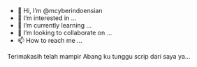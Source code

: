 - 👋 Hi, I’m @mcyberindoensian
- 👀 I’m interested in ...
- 🌱 I’m currently learning ...
- 💞️ I’m looking to collaborate on ...
- 📫 How to reach me ...

<!---
mcyberindoensian/mcyberindoensian is a ✨ special ✨ repository because its `README.md` (this file) appears on your GitHub profile.
You can click the Preview link to take a look at your changes.
--->
Terimakasih telah mampir Abang ku tunggu scrip dari saya ya...
